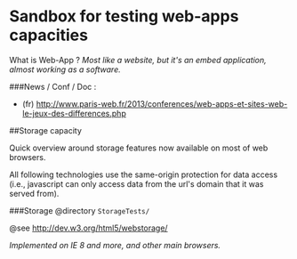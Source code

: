 Sandbox for testing web-apps capacities
============
What is Web-App ? *Most like a website, but it's an embed application, almost working as a software.*

###News / Conf / Doc :
- (fr) http://www.paris-web.fr/2013/conferences/web-apps-et-sites-web-le-jeux-des-differences.php


##Storage capacity

Quick overview around storage features now available on most of web browsers.

All following technologies use the same-origin protection for data access (i.e., javascript can only access data from the url's domain that it was served from).

###Storage
@directory `StorageTests/`

@see http://dev.w3.org/html5/webstorage/

*Implemented on IE 8 and more, and other main browsers.*